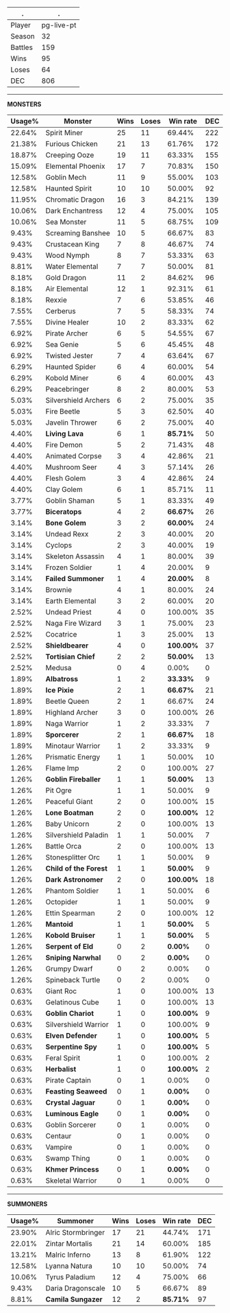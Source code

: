 .|.
|-|-
Player|pg-live-pt
Season|32
Battles|159
Wins|95
Loses|64
DEC|806

---
**MONSTERS**

Usage%|Monster|Wins|Loses|Win rate|DEC|
-|-|-|-|-|-|
22.64%|Spirit Miner|25|11|69.44%|222|
21.38%|Furious Chicken|21|13|61.76%|172|
18.87%|Creeping Ooze|19|11|63.33%|155|
15.09%|Elemental Phoenix|17|7|70.83%|150|
12.58%|Goblin Mech|11|9|55.00%|103|
12.58%|Haunted Spirit|10|10|50.00%|92|
11.95%|Chromatic Dragon|16|3|84.21%|139|
10.06%|Dark Enchantress|12|4|75.00%|105|
10.06%|Sea Monster|11|5|68.75%|109|
9.43%|Screaming Banshee|10|5|66.67%|83|
9.43%|Crustacean King|7|8|46.67%|74|
9.43%|Wood Nymph|8|7|53.33%|63|
8.81%|Water Elemental|7|7|50.00%|81|
8.18%|Gold Dragon|11|2|84.62%|96|
8.18%|Air Elemental|12|1|92.31%|61|
8.18%|Rexxie|7|6|53.85%|46|
7.55%|Cerberus|7|5|58.33%|74|
7.55%|Divine Healer|10|2|83.33%|62|
6.92%|Pirate Archer|6|5|54.55%|67|
6.92%|Sea Genie|5|6|45.45%|48|
6.92%|Twisted Jester|7|4|63.64%|67|
6.29%|Haunted Spider|6|4|60.00%|54|
6.29%|Kobold Miner|6|4|60.00%|43|
6.29%|Peacebringer|8|2|80.00%|53|
5.03%|Silvershield Archers|6|2|75.00%|35|
5.03%|Fire Beetle|5|3|62.50%|40|
5.03%|Javelin Thrower|6|2|75.00%|40|
4.40%|**Living Lava**|6|1|**85.71%**|50|
4.40%|Fire Demon|5|2|71.43%|48|
4.40%|Animated Corpse|3|4|42.86%|21|
4.40%|Mushroom Seer|4|3|57.14%|26|
4.40%|Flesh Golem|3|4|42.86%|24|
4.40%|Clay Golem|6|1|85.71%|11|
3.77%|Goblin Shaman|5|1|83.33%|49|
3.77%|**Biceratops**|4|2|**66.67%**|26|
3.14%|**Bone Golem**|3|2|**60.00%**|24|
3.14%|Undead Rexx|2|3|40.00%|20|
3.14%|Cyclops|2|3|40.00%|19|
3.14%|Skeleton Assassin|4|1|80.00%|39|
3.14%|Frozen Soldier|1|4|20.00%|9|
3.14%|**Failed Summoner**|1|4|**20.00%**|8|
3.14%|Brownie|4|1|80.00%|24|
3.14%|Earth Elemental|3|2|60.00%|20|
2.52%|Undead Priest|4|0|100.00%|35|
2.52%|Naga Fire Wizard|3|1|75.00%|23|
2.52%|Cocatrice|1|3|25.00%|13|
2.52%|**Shieldbearer**|4|0|**100.00%**|37|
2.52%|**Tortisian Chief**|2|2|**50.00%**|13|
2.52%|Medusa|0|4|0.00%|0|
1.89%|**Albatross**|1|2|**33.33%**|9|
1.89%|**Ice Pixie**|2|1|**66.67%**|21|
1.89%|Beetle Queen|2|1|66.67%|24|
1.89%|Highland Archer|3|0|100.00%|26|
1.89%|Naga Warrior|1|2|33.33%|7|
1.89%|**Sporcerer**|2|1|**66.67%**|18|
1.89%|Minotaur Warrior|1|2|33.33%|9|
1.26%|Prismatic Energy|1|1|50.00%|10|
1.26%|Flame Imp|2|0|100.00%|27|
1.26%|**Goblin Fireballer**|1|1|**50.00%**|13|
1.26%|Pit Ogre|1|1|50.00%|9|
1.26%|Peaceful Giant|2|0|100.00%|15|
1.26%|**Lone Boatman**|2|0|**100.00%**|12|
1.26%|Baby Unicorn|2|0|100.00%|13|
1.26%|Silvershield Paladin|1|1|50.00%|7|
1.26%|Battle Orca|2|0|100.00%|13|
1.26%|Stonesplitter Orc|1|1|50.00%|9|
1.26%|**Child of the Forest**|1|1|**50.00%**|9|
1.26%|**Dark Astronomer**|2|0|**100.00%**|18|
1.26%|Phantom Soldier|1|1|50.00%|6|
1.26%|Octopider|1|1|50.00%|9|
1.26%|Ettin Spearman|2|0|100.00%|12|
1.26%|**Mantoid**|1|1|**50.00%**|5|
1.26%|**Kobold Bruiser**|1|1|**50.00%**|5|
1.26%|**Serpent of Eld**|0|2|**0.00%**|0|
1.26%|**Sniping Narwhal**|0|2|**0.00%**|0|
1.26%|Grumpy Dwarf|0|2|0.00%|0|
1.26%|Spineback Turtle|0|2|0.00%|0|
0.63%|Giant Roc|1|0|100.00%|13|
0.63%|Gelatinous Cube|1|0|100.00%|13|
0.63%|**Goblin Chariot**|1|0|**100.00%**|9|
0.63%|Silvershield Warrior|1|0|100.00%|9|
0.63%|**Elven Defender**|1|0|**100.00%**|5|
0.63%|**Serpentine Spy**|1|0|**100.00%**|5|
0.63%|Feral Spirit|1|0|100.00%|2|
0.63%|**Herbalist**|1|0|**100.00%**|2|
0.63%|Pirate Captain|0|1|0.00%|0|
0.63%|**Feasting Seaweed**|0|1|**0.00%**|0|
0.63%|**Crystal Jaguar**|0|1|**0.00%**|0|
0.63%|**Luminous Eagle**|0|1|**0.00%**|0|
0.63%|Goblin Sorcerer|0|1|0.00%|0|
0.63%|Centaur|0|1|0.00%|0|
0.63%|Vampire|0|1|0.00%|0|
0.63%|Swamp Thing|0|1|0.00%|0|
0.63%|**Khmer Princess**|0|1|**0.00%**|0|
0.63%|Skeletal Warrior|0|1|0.00%|0|

---
**SUMMONERS**

Usage%|Summoner|Wins|Loses|Win rate|DEC|
-|-|-|-|-|-|
23.90%|Alric Stormbringer|17|21|44.74%|171|
22.01%|Zintar Mortalis|21|14|60.00%|185|
13.21%|Malric Inferno|13|8|61.90%|122|
12.58%|Lyanna Natura|10|10|50.00%|74|
10.06%|Tyrus Paladium|12|4|75.00%|66|
9.43%|Daria Dragonscale|10|5|66.67%|89|
8.81%|**Camila Sungazer**|12|2|**85.71%**|97|
